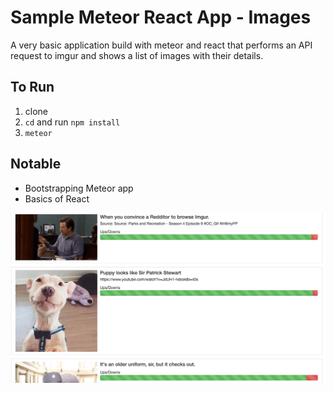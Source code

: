 # Sample Meteor React App - Images

A very basic application build with meteor and react that performs an API request to imgur
and shows a list of images with their details.

## To Run
1. clone
2. `cd` and run `npm install`
3. `meteor`

## Notable
* Bootstrapping Meteor app
* Basics of React

![](imgur.png)